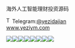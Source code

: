 海外人工智能理财投资源码<p dir="auto"><a target="_blank" rel="noopener noreferrer nofollow" href="https://camo.githubusercontent.com/d614d90677fbc2e34c7c62ebc68c82379d87a57c4beaf05af65fec7ba6b72e36/68747470733a2f2f63646e2d69636f6e732d706e672e666c617469636f6e2e636f6d2f3531322f323131312f323131313634362e706e67"><img src="https://camo.githubusercontent.com/d614d90677fbc2e34c7c62ebc68c82379d87a57c4beaf05af65fec7ba6b72e36/68747470733a2f2f63646e2d69636f6e732d706e672e666c617469636f6e2e636f6d2f3531322f323131312f323131313634362e706e67" alt="Telegram Icon" style="width: 16px; max-width: 100%;" data-canonical-src="https://cdn-icons-png.flaticon.com/512/2111/2111646.png"></a>Telegram:<a href="https://t.me/yezidajian" rel="nofollow">@yezidajian</a><br><a href="https://www.yeziym.com/">www.yeziym.com</a></p><img src="https://github.com/yeziym/haiwairengongzhineng_8u/blob/main/QsH5b.png"><img src="https://github.com/yeziym/haiwairengongzhineng_8u/blob/main/Fo9Js.png"><img src="https://github.com/yeziym/haiwairengongzhineng_8u/blob/main/qVYi5.png"><img src="https://github.com/yeziym/haiwairengongzhineng_8u/blob/main/zzGAU.png"><img src="https://github.com/yeziym/haiwairengongzhineng_8u/blob/main/y3fST.png"><img src="https://github.com/yeziym/haiwairengongzhineng_8u/blob/main/TlX41.png"><img src="https://github.com/yeziym/haiwairengongzhineng_8u/blob/main/Iqxdh.png"><img src="https://github.com/yeziym/haiwairengongzhineng_8u/blob/main/nXbKx.png">